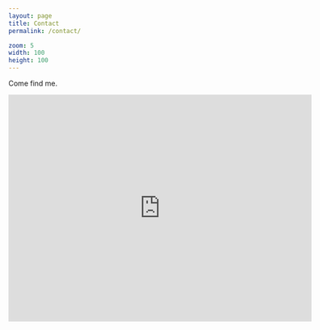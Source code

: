 ```yaml
---
layout: page
title: Contact
permalink: /contact/

zoom: 5
width: 100
height: 100
---
```


Come find me.

<iframe src="https://www.google.com/maps/embed?pb=!1m14!1m12!1m3!1d33757.013036807424!2d-73.98131775101939!3d40.764556974839465!2m3!1f0!2f0!3f0!3m2!1i1024!2i768!4f13.1!5e0!3m2!1sen!2sus!4v1482353980423" width="600" height="450" frameborder="0" style="border:0" allowfullscreen></iframe>
